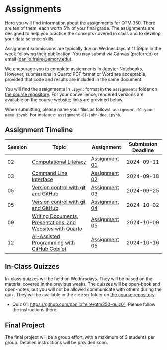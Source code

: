 # Assignments

Here you will find information about the assignments for QTM 350. There are ten of them, each worth 5% of your final grade. The assignments are designed to help you practice the concepts covered in class and to develop your data science skills.

Assignment submissions are typically due on Wednesdays at 11:59pm in the week following their publication. You may submit via Canvas (preferred) or email (<danilo.freire@emory.edu>).

We encourage you to complete assignments in Jupyter Notebooks. However, submissions in Quarto PDF format or Word are acceptable, provided that code and results are included in the same document.

You will find the assignments in `.ipynb` format in the `assignments` folder on [the course repository](https://github.com/danilofreire/qtm350/tree/main/assignments). For your convenience, rendered versions are available on the course website; links are provided below.

When submitting, please name your files as follows: `assignment-01-your-name.ipynb`. For instance: `assignment-01-john-doe.ipynb`.

## Assignment Timeline

| Session | Topic | Assignment | Submission Deadline |
|---------|-------|------------|---------------------|
| 02 | [Computational Literacy](https://danilofreire.github.io/qtm350/lectures/lecture-02/02-computational-literacy.html) | [Assignment 01](https://github.com/danilofreire/qtm350/blob/main/assignments/01-assignment.ipynb) | 2024-09-11 |
| 03 | [Command Line Interface](https://raw.githack.com/danilofreire/qtm350/main/lectures/lecture-03/03-command-line.html) | [Assignment 02](https://github.com/danilofreire/qtm350/blob/main/assignments/02-assignment.ipynb) | 2024-09-18 |
| 05 | [Version control with git and GitHub](https://raw.githack.com/danilofreire/qtm350/main/lectures/lecture-05/05-git-github.html) | [Assignment 03](https://github.com/danilofreire/qtm350/blob/main/assignments/03-assignment.ipynb) | 2024-09-25 |
| 05 | [Version control with git and GitHub](https://raw.githack.com/danilofreire/qtm350/main/lectures/lecture-05/05-git-github.html) | [Assignment 04](https://github.com/danilofreire/qtm350/blob/main/assignments/04-assignment.ipynb) | 2024-10-02 |
| 09 | [Writing Documents, Presentations, and Websites with Quarto](https://raw.githack.com/danilofreire/qtm350/main/lectures/lecture-09/09-more-quarto.html) | [Assignment 05](https://github.com/danilofreire/qtm350/blob/main/assignments/05-assignment.ipynb) | 2024-10-09 |
| 12 | [AI-Assisted Programming with GitHub Copilot](https://raw.githack.com/danilofreire/qtm350/main/lectures/lecture-12/12-copilot.html) | [Assignment 05](https://github.com/danilofreire/qtm350/blob/main/assignments/06-assignment.ipynb) | 2024-10-16 |

## In-Class Quizzes

In-class quizzes will be held on Wednesdays. They will be based on the material covered in the previous weeks. The quizzes will be open-book and open-notes, but you will not be allowed communicate with others during the quiz. They will be available in the `quizzes` folder on [the course repository](https://github.com/danilofreire/qtm350/tree/main/quizzes).

* Quiz 01: <https://github.com/danilofreire/qtm350-quiz01>. Please follow the instructions there.

## Final Project

The final project will be a group effort, with a maximum of 3 students per group. Detailed instructions will be provided soon.
